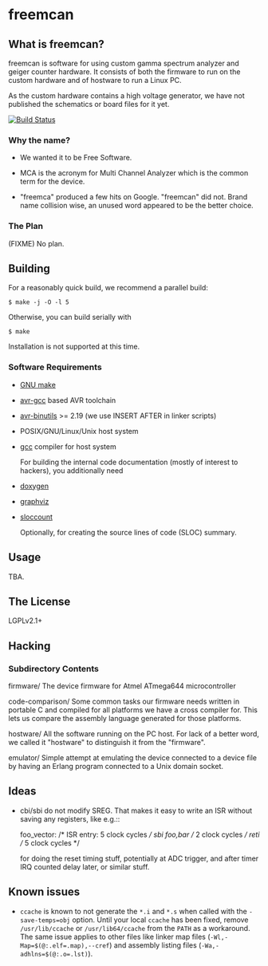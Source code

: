 # freemcan


## What is freemcan?


freemcan is software for using custom gamma spectrum analyzer and
geiger counter hardware. It consists of both the firmware to run on
the custom hardware and of hostware to run a Linux PC.

As the custom hardware contains a high voltage generator, we have
not published the schematics or board files for it yet.

[![Build Status](https://travis-ci.org/ndim/freemcan.svg?branch=master)](https://travis-ci.org/ndim/freemcan)


### Why the name?


  * We wanted it to be Free Software.

  * MCA is the acronym for Multi Channel Analyzer which is the common
    term for the device.

  * "freemca" produced a few hits on Google. "freemcan" did not.
    Brand name collision wise, an unused word appeared to be the
    better choice.



### The Plan


(FIXME) No plan.




## Building

For a reasonably quick build, we recommend a parallel build:

    $ make -j -O -l 5

Otherwise, you can build serially with

    $ make

Installation is not supported at this time.


### Software Requirements


  * [GNU make](http://www.gnu.org/software/make/)

  * [avr-gcc](http://gcc.gnu.org/) based AVR toolchain

  * [avr-binutils](http://sourceware.org/binutils/) >= 2.19 (we use INSERT AFTER in linker scripts)

  * POSIX/GNU/Linux/Unix host system

  * [gcc](http://gcc.gnu.org/) compiler for host system

    For building the internal code documentation (mostly of interest
    to hackers), you additionally need

  * [doxygen](http://www.stack.nl/~dimitri/doxygen/index.html)

  * [graphviz](http://www.graphviz.org/)

  * [sloccount](http://www.dwheeler.com/sloccount)

    Optionally, for creating the source lines of code (SLOC) summary.



## Usage


TBA.



## The License

LGPLv2.1+



## Hacking


### Subdirectory Contents


   firmware/
           The device firmware for Atmel ATmega644 microcontroller

   code-comparison/
           Some common tasks our firmware needs written in portable C
           and compiled for all platforms we have a cross compiler
           for. This lets us compare the assembly language generated
           for those platforms.

   hostware/
           All the software running on the PC host. For lack of a
           better word, we called it "hostware" to distinguish it from
           the "firmware".

   emulator/
           Simple attempt at emulating the device connected to a
           device file by having an Erlang program connected to a
           Unix domain socket.



## Ideas

  * cbi/sbi do not modify SREG. That makes it easy to write an ISR
    without saving any registers, like e.g.::

       foo_vector:         /* ISR entry: 5 clock cycles */
                 sbi foo,bar          /* 2 clock cycles */
                 reti                 /* 5 clock cycles */

    for doing the reset timing stuff, potentially at ADC trigger, and
    after timer IRQ counted delay later, or similar stuff.



## Known issues

  * `ccache` is known to not generate the `*.i` and `*.s` when called
    with the `-save-temps=obj` option.  Until your local `ccache` has
    been fixed, remove `/usr/lib/ccache` or `/usr/lib64/ccache` from
    the `PATH` as a workaround.  The same issue applies to other files
    like linker map files (`-Wl,-Map=$(@:.elf=.map),--cref`) and
    assembly listing files (`-Wa,-adhlns=$(@:.o=.lst)`).

